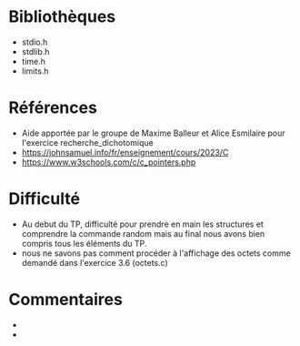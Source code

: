 # Bibliothèques
* stdio.h
* stdlib.h
* time.h
* limits.h

# Références
* Aide apportée par le groupe de Maxime Balleur et Alice Esmilaire pour l'exercice recherche_dichotomique
* https://johnsamuel.info/fr/enseignement/cours/2023/C
* https://www.w3schools.com/c/c_pointers.php

# Difficulté
* Au debut du TP, difficulté pour prendre en main les structures et comprendre la commande random mais au final nous avons bien compris tous les éléments du TP.
* nous ne savons pas comment procéder à l'affichage des octets comme demandé dans l'exercice 3.6 (octets.c)

# Commentaires
* 
* 


